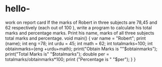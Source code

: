 # hello-
work on report card
If the marks of Robert in three subjects are 78,45 and 62 respectively (each out of 100 ),
write a program to calculate his total marks and percentage marks. Print his name, marks of all three subjects
total marks and percentage.
void main() {
var name = "Robert";
print (name);
int eng =78;
int urdu = 45;
int math = 62;
int totalmarks=100;
int obtainmarks=(eng +urdu+math);
  print("Obtain Marks is ""$obtainmarks");
 print("Total Marks is" "$totalmarks");
double per = totalmarks/obtainmarks*100;
 print ("Percentage is " "$per");
}
}
